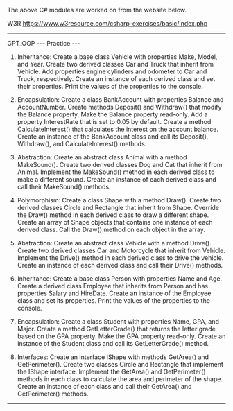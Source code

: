 The above C# modules are worked on from the website below.

W3R
https://www.w3resource.com/csharp-exercises/basic/index.php

------------------------------------------------------------------------------------

GPT_OOP
--- Practice ---
1) Inheritance: Create a base class Vehicle with properties Make, Model, and Year. Create two derived classes Car and Truck that inherit from Vehicle. Add properties engine cylinders and odometer to Car and Truck, respectively. Create an instance of each derived class and set their properties. Print the values of the properties to the console.

2) Encapsulation: Create a class BankAccount with properties Balance and AccountNumber. Create methods Deposit() and Withdraw() that modify the Balance property. Make the Balance property read-only. Add a property InterestRate that is set to 0.05 by default. Create a method CalculateInterest() that calculates the interest on the account balance. Create an instance of the BankAccount class and call its Deposit(), Withdraw(), and CalculateInterest() methods.

3) Abstraction: Create an abstract class Animal with a method MakeSound(). Create two derived classes Dog and Cat that inherit from Animal. Implement the MakeSound() method in each derived class to make a different sound. Create an instance of each derived class and call their MakeSound() methods.

4) Polymorphism: Create a class Shape with a method Draw(). Create two derived classes Circle and Rectangle that inherit from Shape. Override the Draw() method in each derived class to draw a different shape. Create an array of Shape objects that contains one instance of each derived class. Call the Draw() method on each object in the array.

5) Abstraction: Create an abstract class Vehicle with a method Drive(). Create two derived classes Car and Motorcycle that inherit from Vehicle. Implement the Drive() method in each derived class to drive the vehicle. Create an instance of each derived class and call their Drive() methods.

6) Inheritance: Create a base class Person with properties Name and Age. Create a derived class Employee that inherits from Person and has properties Salary and HireDate. Create an instance of the Employee class and set its properties. Print the values of the properties to the console.

7) Encapsulation: Create a class Student with properties Name, GPA, and Major. Create a method GetLetterGrade() that returns the letter grade based on the GPA property. Make the GPA property read-only. Create an instance of the Student class and call its GetLetterGrade() method.

8) Interfaces: Create an interface IShape with methods GetArea() and GetPerimeter(). Create two classes Circle and Rectangle that implement the IShape interface. Implement the GetArea() and GetPerimeter() methods in each class to calculate the area and perimeter of the shape. Create an instance of each class and call their GetArea() and GetPerimeter() methods.

------------------------------------------------------------------------------------
